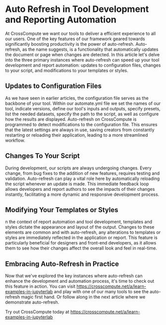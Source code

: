 # Auto Refresh in Tool Development and Reporting Automation

At CrossCompute we want our tools to deliver a efficient experience to all our users.  One of the key features of our framework geared towards significantly boosting productivity is the power of auto-refresh.  Auto-refresh, as the name suggests, is a functionality that automatically updates the document or page when changes are detected.  In this article let's delve into the three primary instances where auto-refresh can speed up your tool development and report automation: updates to configuration files, changes to your script, and modifications to your templates or styles.

## Updates to Configuration Files
As we have seen in earlier articles, the configuration file serves as the backbone of your tool.  Within our automate.yml file we set the names of our tool, indicate versions, define our tool's inputs and outputs, specify presets, list the needed datasets, specify the path to the script, as well as configure how the results are displayed.  Auto-refresh on CrossCompute is programmed to detect modifications to the configuration file.  This ensures that the latest settings are always in use, saving creators from constantly restarting or reloading their application, leading to a more streamlined workflow.

## Changes To Your Script
During development, our scripts are always undergoing changes. Every change, from bug fixes to the addition of new features, requires testing and validation. Auto-refresh can play a vital role here by automatically reloading the script whenever an update is made. This immediate feedback loop allows developers and report authors to see the impacts of their changes instantly, facilitating a more dynamic and responsive development process. 

## Modifying Your Templates or Styles
n the context of report automation and tool development, templates and styles dictate the appearance and layout of the output. Changes to these elements are common and with auto-refresh, any alterations to templates or styles are immediately reflected in the application or report. This feature is particularly beneficial for designers and front-end developers, as it allows them to see how their changes affect the overall look and feel in real-time.

## Embracing Auto-Refresh in Practice
Now that we've explored the key instances where auto-refresh can enhance the development and automation process, it's time to check out this feature in action. You can visit https://crosscompute.net/a/learn-examples-in-jupyterlab and play with one of our many tools to see the auto-refresh magic first hand.  Or follow along in the next article where we demonstrate auto-refresh.

Try out CrossCompute today at https://crosscompute.net/a/learn-examples-in-jupyterlab